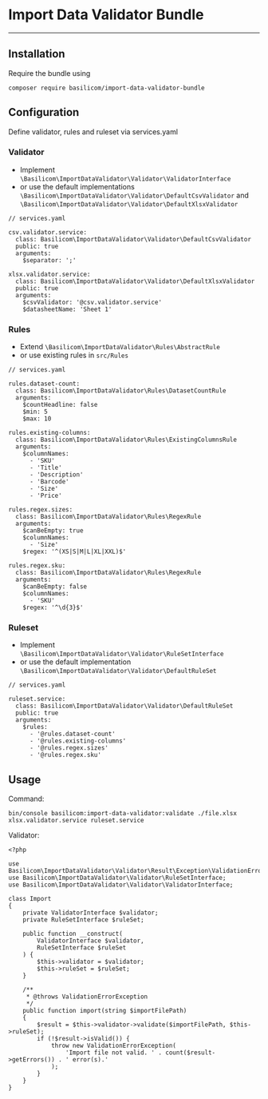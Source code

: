 # Import Data Validator Bundle

-------

## Installation
Require the bundle using
```
composer require basilicom/import-data-validator-bundle
```

## Configuration
Define validator, rules and ruleset via services.yaml

### Validator
* Implement `\Basilicom\ImportDataValidator\Validator\ValidatorInterface`
* or use the default implementations `\Basilicom\ImportDataValidator\Validator\DefaultCsvValidator` and `\Basilicom\ImportDataValidator\Validator\DefaultXlsxValidator`
```
// services.yaml

csv.validator.service:
  class: Basilicom\ImportDataValidator\Validator\DefaultCsvValidator
  public: true
  arguments:
    $separator: ';'

xlsx.validator.service:
  class: Basilicom\ImportDataValidator\Validator\DefaultXlsxValidator
  public: true
  arguments:
    $csvValidator: '@csv.validator.service'
    $datasheetName: 'Sheet 1'
```

### Rules
* Extend `\Basilicom\ImportDataValidator\Rules\AbstractRule`
* or use existing rules in `src/Rules`

```
// services.yaml

rules.dataset-count:
  class: Basilicom\ImportDataValidator\Rules\DatasetCountRule
  arguments:
    $countHeadline: false
    $min: 5
    $max: 10

rules.existing-columns:
  class: Basilicom\ImportDataValidator\Rules\ExistingColumnsRule
  arguments:
    $columnNames:
      - 'SKU'
      - 'Title'
      - 'Description'
      - 'Barcode'
      - 'Size'
      - 'Price'

rules.regex.sizes:
  class: Basilicom\ImportDataValidator\Rules\RegexRule
  arguments:
    $canBeEmpty: true
    $columnNames:
      - 'Size'
    $regex: '^(XS|S|M|L|XL|XXL)$'

rules.regex.sku:
  class: Basilicom\ImportDataValidator\Rules\RegexRule
  arguments:
    $canBeEmpty: false
    $columnNames:
      - 'SKU'
    $regex: '^\d{3}$'
```

### Ruleset
* Implement `\Basilicom\ImportDataValidator\Validator\RuleSetInterface`
* or use the default implementation `\Basilicom\ImportDataValidator\Validator\DefaultRuleSet`

```
// services.yaml

ruleset.service:
  class: Basilicom\ImportDataValidator\Validator\DefaultRuleSet
  public: true
  arguments:
    $rules:
      - '@rules.dataset-count'
      - '@rules.existing-columns'
      - '@rules.regex.sizes'
      - '@rules.regex.sku'
```


## Usage
Command:
```
bin/console basilicom:import-data-validator:validate ./file.xlsx xlsx.validator.service ruleset.service
```

Validator:
```
<?php

use Basilicom\ImportDataValidator\Validator\Result\Exception\ValidationErrorException;
use Basilicom\ImportDataValidator\Validator\RuleSetInterface;
use Basilicom\ImportDataValidator\Validator\ValidatorInterface;

class Import
{
    private ValidatorInterface $validator;
    private RuleSetInterface $ruleSet;

    public function __construct(
        ValidatorInterface $validator,
        RuleSetInterface $ruleSet
    ) {
        $this->validator = $validator;
        $this->ruleSet = $ruleSet;
    }

    /**
     * @throws ValidationErrorException
     */
    public function import(string $importFilePath)
    {
        $result = $this->validator->validate($importFilePath, $this->ruleSet);
        if (!$result->isValid()) {
            throw new ValidationErrorException(
                'Import file not valid. ' . count($result->getErrors()) . ' error(s).'
            );
        }
    }
}
```



